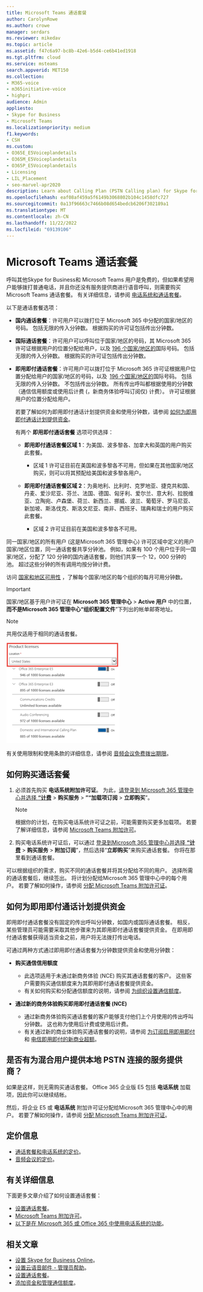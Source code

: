 ```yaml
---
title: Microsoft Teams 通话套餐
author: CarolynRowe
ms.author: crowe
manager: serdars
ms.reviewer: mikedav
ms.topic: article
ms.assetid: f47c6a97-bc8b-42e6-b5d4-ce6b41ed1918
ms.tgt.pltfrm: cloud
ms.service: msteams
search.appverid: MET150
ms.collection:
- M365-voice
- m365initiative-voice
- highpri
audience: Admin
appliesto:
- Skype for Business
- Microsoft Teams
ms.localizationpriority: medium
f1.keywords:
- CSH
ms.custom:
- O365E_E5Voiceplandetails
- O365M_E5Voiceplandetails
- O365P_E5Voiceplandetails
- Licensing
- LIL_Placement
- seo-marvel-apr2020
description: Learn about Calling Plan (PSTN Calling plan) for Skype for business options and how to get licenses for your organization.
ms.openlocfilehash: eaf08af459a5f6149b3068802b104c1458dfc727
ms.sourcegitcommit: 0a13f96663c7466b08d654bedcb6206f302189a1
ms.translationtype: MT
ms.contentlocale: zh-CN
ms.lasthandoff: 11/22/2022
ms.locfileid: "69139106"
---
```

# <a name="calling-plans-for-microsoft-teams"></a>Microsoft Teams 通话套餐

呼叫其他Skype for Business和 Microsoft Teams 用户是免费的，但如果希望用户能够拨打普通电话，并且你还没有服务提供商进行语音呼叫，则需要购买Microsoft Teams 通话套餐。 有关详细信息，请参阅 [电话系统和通话套餐](calling-plan-landing-page.md)。

以下是通话套餐选项：
  
- **国内通话套餐**：许可用户可以拨打位于 Microsoft 365 中分配的国家/地区的号码。 包括无限的传入分钟数。 根据购买的许可证包括传出分钟数。

- **国际通话套餐**：许可用户可以呼叫位于国家/地区的号码，其 Microsoft 365 许可证根据用户的位置分配给用户，以及 [196 个国家/地区的](country-and-region-availability-for-audio-conferencing-and-calling-plans/users-can-make-outbound-calls-to-these-countries-and-regions.md)国际号码。 包括无限的传入分钟数。 根据购买的许可证包括传出分钟数。

- **即用即付通话套餐**：许可用户可以拨打位于 Microsoft 365 许可证根据用户位置分配给用户的国家/地区的号码，以及  [196 个国家/地区的](country-and-region-availability-for-audio-conferencing-and-calling-plans/users-can-make-outbound-calls-to-these-countries-and-regions.md)国际号码。 包括无限的传入分钟数。 不包括传出分钟数。 所有传出呼叫都根据使用的分钟数（通信信用额度或使用后计费 (，新商务体验呼叫订阅仅) 计费）。 许可证根据用户的位置分配给用户。

  若要了解如何为即用即付通话计划提供资金和使用分钟数，请参阅 [如何为即用即付通话计划提供资金](#how-to-fund-a-pay-as-you-go-calling-plan)。

  有两个 **即用即付通话套餐** 选项可供选择：

  - **即用即付通话套餐区域 1**：为美国、波多黎各、加拿大和英国的用户购买此套餐。
    - 区域 1 许可证目前在美国和波多黎各不可用，但如果在其他国家/地区购买，则可以将其预配给美国和波多黎各用户。

  - **即用即付通话套餐区域 2**：为奥地利、比利时、克罗地亚、捷克共和国、丹麦、爱沙尼亚、芬兰、法国、德国、匈牙利、爱尔兰、意大利、拉脱维亚、立陶宛、卢森堡、荷兰、新西兰、挪威、波兰、葡萄牙、罗马尼亚、新加坡、斯洛伐克、斯洛文尼亚、南非、西班牙、瑞典和瑞士的用户购买此套餐。
    - 区域 2 许可证目前在美国和波多黎各不可用。

同一国家/地区的所有用户 (这是Microsoft 365 管理中心) 许可区域中定义的用户国家/地区位置，同一通话套餐共享分钟池。 例如，如果有 100 个用户位于同一国家/地区，分配了 120 分钟的国内通话套餐，则他们共享一个 12，000 分钟的池。 超过这些分钟的所有调用均按分钟计费。

访问 [国家和地区可用性](country-and-region-availability-for-audio-conferencing-and-calling-plans/country-and-region-availability-for-audio-conferencing-and-calling-plans.md) ，了解每个国家/地区的每个组织的每月可用分钟数。

> [!IMPORTANT]
> 国家/地区基于用户许可证在 **Microsoft 365 管理中心** > **Active 用户** 中的位置，**而不是****Microsoft 365 管理中心****“组织配置文件**”下列出的帐单邮寄地址。

> [!NOTE]
> 共用仅适用于相同的通话套餐。

![用户许可证位置的屏幕截图。](media/cc1e16d1-8a5e-43e0-99a3-dc991efdfbab.png)

有关使用限制和使用条款的详细信息，请参阅 [音频会议免费拨出期限](complimentary-dial-out-period.md)。

## <a name="how-to-buy-calling-plans"></a>如何购买通话套餐

1. 必须首先购买 **电话系统附加许可证**。 为此，[请登录到 Microsoft 365 管理中心并选择 **“计费**](https://go.microsoft.com/fwlink/p/?linkid=868433) > **购买服务** > **”“加载项订阅** > **立即购买**”。

    > [!NOTE]
    > 根据你的计划，在购买电话系统许可证之前，可能需要购买更多加载项。 若要了解详细信息，请参阅 [Microsoft Teams 附加许可](./teams-add-on-licensing/microsoft-teams-add-on-licensing.md)。

2. 购买电话系统许可证后，可以通过 [登录到Microsoft 365 管理中心并选择 **“计费**](https://go.microsoft.com/fwlink/p/?linkid=868433) > **购买服务** > **附加订阅**”，然后选择“**立即购买**”来购买通话套餐。 你将在那里看到通话套餐。

可以根据组织的需求，购买不同的通话套餐并将其分配给不同的用户。 选择所需的通话套餐后，继续签出。 将计划分配给Microsoft 365 管理中心中的每个用户。 若要了解如何操作，请参阅 [分配 Microsoft Teams 附加许可证](./teams-add-on-licensing/microsoft-teams-add-on-licensing.md)。

## <a name="how-to-fund-a-pay-as-you-go-calling-plan"></a>如何为即用即付通话计划提供资金

即用即付通话套餐没有固定的传出呼叫分钟数，如国内或国际通话套餐。 相反，某些管理员可能需要采取其他步骤来为其即用即付通话套餐提供资金。 在即用即付通话套餐获得适当资金之前，用户将无法拨打传出电话。

可通过两种方式通过即用即付通话套餐为分钟数提供资金和使用分钟数：

- **购买通信信用额度**
  - 此选项适用于未通过新商务体验 (NCE) 购买其通话套餐的客户。 这些客户需要购买通信额度来为其即用即付通话套餐提供资金。
  - 有关如何购买和分配通信额度的说明，请参阅 [为组织设置通信额度](set-up-communications-credits-for-your-organization.md)。

- **通过新的商务体验购买即用即付通话套餐 (NCE)**
  - 通过新商务体验购买通话套餐的客户能够支付他们上个月使用的传出呼叫分钟数。 这也称为使用后计费或使用后计费。
  - 有关通过新的商业体验购买通话套餐的说明，请参阅 [为订阅启用即用即付](/microsoft-365/commerce/subscriptions/manage-pay-as-you-go-services) 和 [电信即用即付的新商业超额](/partner-center/new-commerce-telco-payg)。
  
## <a name="do-you-have-a-service-provider-that-provides-on-premises-pstn-connectivity-for-hybrid-users"></a>是否有为混合用户提供本地 PSTN 连接的服务提供商？

如果是这样，则无需购买通话套餐。 Office 365 企业版 E5 包括 **电话系统** 加载项，因此你可以继续结帐。

然后，将企业 E5 或 **电话系统** 附加许可证分配给Microsoft 365 管理中心中的用户。 若要了解如何操作，请参阅 [分配 Microsoft Teams 附加许可证](./teams-add-on-licensing/microsoft-teams-add-on-licensing.md)。

## <a name="pricing-information"></a>定价信息

- [通话套餐和电话系统的定价](https://www.microsoft.com/microsoft-365/microsoft-teams/voice-calling)。
- [音频会议的定价](https://www.microsoft.com/microsoft-365/microsoft-teams/online-meetings)。

## <a name="for-more-information"></a>有关详细信息

下面更多文章介绍了如何设置通话套餐：

- [设置通话套餐](set-up-calling-plans.md)。
- [Microsoft Teams 附加许可](./teams-add-on-licensing/microsoft-teams-add-on-licensing.md)。
- [以下是在 Microsoft 365 或 Office 365 中使用电话系统的功能](./here-s-what-you-get-with-phone-system.md)。

## <a name="related-articles"></a>相关文章

- [设置 Skype for Business Online](/SkypeForBusiness/set-up-skype-for-business-online/set-up-skype-for-business-online)。
- [设置云语音邮件 - 管理员帮助](set-up-phone-system-voicemail.md)。
- [设置通话套餐](set-up-calling-plans.md)。
- [添加资金和管理通信额度](add-funds-and-manage-communications-credits.md)。
